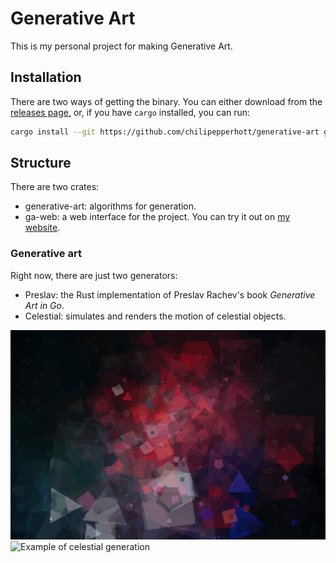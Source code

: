 # Generative Art

This is my personal project for making Generative Art.

## Installation

There are two ways of getting the binary. You can either download from the [releases page,](https://github.com/chilipepperhott/generative-art/releases) or, if you have `cargo` installed, you can run:

```bash
cargo install --git https://github.com/chilipepperhott/generative-art generative-art
```

## Structure

There are two crates: 

* generative-art: algorithms for generation.
* ga-web: a web interface for the project. You can try it out on [my website](https://elijahpotter.dev/art).

### Generative art

Right now, there are just two generators:

* Preslav: the Rust implementation of Preslav Rachev's book *Generative Art in Go*.
* Celestial: simulates and renders the motion of celestial objects.

![Example of Preslav generation](./example_images/preslav.svg)
![Example of celestial generation](./example_images/celestial.svg)
